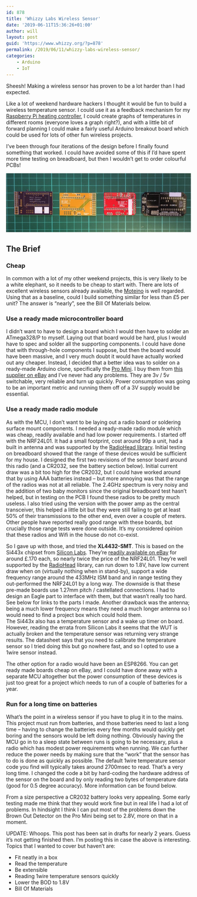 ```yaml
---
id: 878
title: 'Whizzy Labs Wireless Sensor'
date: '2019-06-11T15:36:26+01:00'
author: will
layout: post
guid: 'https://www.whizzy.org/?p=878'
permalink: /2019/06/11/whizzy-labs-wireless-sensor/
categories:
    - Arduino
    - IoT
---
```


Sheesh! Making a wireless sensor has proven to be a lot harder than I had expected.

Like a lot of weekend hardware hackers I thought it would be fun to build a wireless temperature sensor. I could use it as a feedback mechanism for my [Raspberry Pi heating controller](https://www.whizzy.org/2014/01/raspberry-pi-powered-heating-controller-part-1/), I could create graphs of temperatures in different rooms (everyone loves a graph right?), and with a little bit of forward planning I could make a fairly useful Arduino breakout board which could be used for lots of other fun wireless projects.

I’ve been through four iterations of the design before I finally found something that worked. I could have avoided some of this if I’d have spent more time testing on breadboard, but then I wouldn’t get to order colourful PCBs!

![](/wp-content/uploads/2017/03/photo_2017-06-19_16-39-12.jpg)

## The Brief

### Cheap

In common with a lot of my other weekend projects, this is very likely to be a white elephant, so it needs to be cheap to start with. There are lots of excellent wireless sensors already available, the [Moteino](https://lowpowerlab.com/shop/) is well regarded. Using that as a baseline, could I build something similar for less than £5 per unit? The answer is “nearly”, see the Bill Of Materials below.

### Use a ready made microcontroller board

I didn’t want to have to design a board which I would then have to solder an ATmega328/P to myself. Laying out that board would be hard, plus I would have to spec and solder all the supporting components. I could have done that with through-hole components I suppose, but then the board would have been massive, and I very much doubt it would have actually worked out any cheaper. Instead, I decided that a better idea was to solder on a ready-made Arduino clone, specifically the [Pro Mini](https://www.arduino.cc/en/Main/ArduinoBoardProMini). I buy them from [this supplier on eBay](http://rover.ebay.com/rover/1/710-53481-19255-0/1?icep_ff3=2&pub=5575128401&toolid=10001&campid=5337704861&customid=&icep_item=321413432145&ipn=psmain&icep_vectorid=229508&kwid=902099&mtid=824&kw=lg) and I’ve never had any problems. They are 3v / 5v switchable, very reliable and turn up quickly. Power consumption was going to be an important metric and running them off of a 3V supply would be essential.

### Use a ready made radio module

As with the MCU, I don’t want to be laying out a radio board or soldering surface mount components. I needed a ready-made radio module which was cheap, readily available and had low power requirements. I started off with the NRF24L01. It had a small footprint, cost around 99p a unit, had a built in antenna and was supported by the [RadioHead library](http://www.airspayce.com/mikem/arduino/RadioHead/). Initial testing on breadboard showed that the range of these devices would be sufficient for my house. I designed the first two revisions of the sensor board around this radio (and a CR2032, see the battery section below). Initial current draw was a bit too high for the CR2032, but I could have worked around that by using AAA batteries instead – but more annoying was that the range of the radios was not at all reliable. The 2.4GHz spectrum is very noisy and the addition of two baby monitors since the original breadboard test hasn’t helped, but in testing on the PCB I found these radios to be pretty much useless. I also tried using the version with the power amp as the central transceiver, this helped a little bit but they were still failing to get at least 50% of their transmissions to the other end, even over a couple of meters. Other people have reported really good range with these boards, but crucially those range tests were done outside. It’s my considered opinion that these radios and Wifi in the house do not co-exist.

So I gave up with those, and tried the **XL4432-SMT**. This is based on the Si443x chipset from [Silicon Labs](http://www.silabs.com/products/wireless/proprietary/ezradiopro-ism-band-transmitters-recievers-transceivers). They’re [readily available on eBay](http://rover.ebay.com/rover/1/710-53481-19255-0/1?icep_ff3=2&pub=5575128401&toolid=10001&campid=5337704861&customid=&icep_item=142189527394&ipn=psmain&icep_vectorid=229508&kwid=902099&mtid=824&kw=lg) for around £.170 each, so nearly twice the price of the NRF24L01. They’re well supported by the [RadioHead](http://www.airspayce.com/mikem/arduino/RadioHead/) library, can run down to 1.8V, have low current draw when on (virtually nothing when in stand-by), support a wide frequency range around the 433MHz ISM band and in range testing they out-performed the NRF24L01 by a long way. The downside is that these pre-made boards use 1.27mm pitch / castellated connections. I had to design an Eagle part to interface with them, but that wasn’t really too hard. See below for links to the parts I made. Another drawback was the antenna; being a much lower frequency means they need a much longer antenna so I would need to find a project box which could hold them.  
The Si443x also has a temperature sensor and a wake up timer on board. However, reading the errata from Silicon Labs it seems that the WUT is actually broken and the temperature sensor was returning very strange results. The datasheet says that you need to calibrate the temperature sensor so I tried doing this but go nowhere fast, and so I opted to use a 1wire sensor instead.

The other option for a radio would have been an ESP8266. You can get ready made boards cheap on eBay, and I could have done away with a separate MCU altogether but the power consumption of these devices is just too great for a project which needs to run of a couple of batteries for a year.

### Run for a long time on batteries

What’s the point in a wireless sensor if you have to plug it in to the mains. This project must run from batteries, and those batteries need to last a long time – having to change the batteries every few months would quickly get boring and the sensors would be left doing nothing. Obviously having the MCU go in to a sleep state between runs is going to be necessary, plus a radio which has modest power requirements when running. We can further reduce the power needs by making sure that the “work” that the sensor has to do is done as quickly as possible. The default 1wire temperature sensor code you find will typically takes around 2700msec to read. That’s a very long time. I changed the code a bit by hard-coding the hardware address of the sensor on the board and by only reading two bytes of temperature data (good for 0.5 degree accuracy). More information can be found below.

From a size perspective a CR2032 battery looks very appealing. Some early testing made me think that they would work fine but in real life I had a lot of problems. In hindsight I think I can put most of the problems down the Brown Out Detector on the Pro Mini being set to 2.8V, more on that in a moment.

UPDATE: Whoops. This post has been sat in drafts for nearly 2 years. Guess it’s not getting finished then. I’m posting this in case the above is interesting. Topics that I wanted to cover but haven’t are:

- Fit neatly in a box
- Read the temperature
- Be extensible
- Reading 1wire temperature sensors quickly
- Lower the BOD to 1.8V
- Bill Of Materials